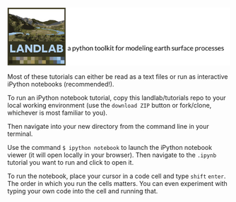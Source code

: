 [![Landlab header](./landlab_header.png)](http://landlab.github.io)

Most of these tutorials can either be read as a text files or run as interactive iPython notebooks (recommended!).

To run an iPython notebook tutorial, copy this landlab/tutorials repo to your local working environment (use the ``download ZIP`` button or fork/clone, whichever is most familiar to you).

Then navigate into your new directory from the command line in your terminal.

Use the command ``$ ipython notebook`` to launch the iPython notebook viewer (it will open locally in your browser). Then navigate to the ``.ipynb`` tutorial you want to run and click to open it.

To run the notebook, place your cursor in a code cell and type ``shift`` ``enter``. The order in which you run the cells matters. You can even experiment with typing your own code into the cell and running that.
